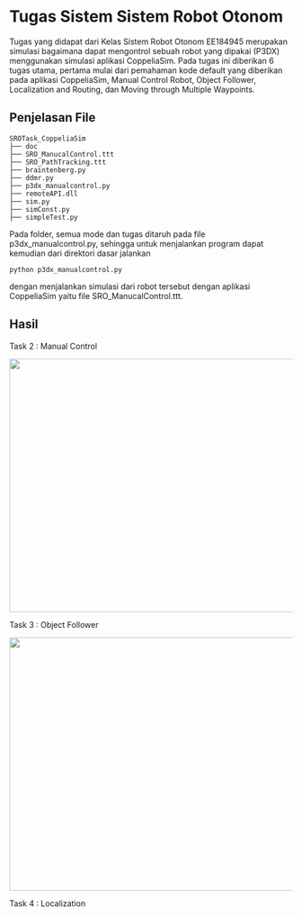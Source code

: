 # Tugas Sistem Sistem Robot Otonom

Tugas yang didapat dari Kelas Sistem Robot Otonom EE184945 merupakan simulasi bagaimana dapat mengontrol sebuah robot yang dipakai (P3DX) menggunakan simulasi aplikasi CoppeliaSim. Pada tugas ini diberikan 
6 tugas utama, pertama mulai dari pemahaman kode default yang diberikan pada aplikasi CoppeliaSim, Manual Control Robot, Object Follower, Localization and Routing, dan Moving through Multiple Waypoints.

## Penjelasan File
```
SROTask_CoppeliaSim
├── doc
├── SRO_ManucalControl.ttt
├── SRO_PathTracking.ttt
├── braintenberg.py
├── ddmr.py
├── p3dx_manualcontrol.py
├── remoteAPI.dll
├── sim.py
├── simConst.py
├── simpleTest.py
```

Pada folder, semua mode dan tugas ditaruh pada file p3dx_manualcontrol.py, sehingga untuk menjalankan program dapat kemudian dari direktori dasar jalankan
```
python p3dx_manualcontrol.py
```

dengan menjalankan simulasi dari robot tersebut dengan aplikasi CoppeliaSim yaitu file SRO_ManucalControl.ttt.


## Hasil
Task 2 : Manual Control
<p align="center">
  <img width="900" height="450" src="doc/srogif_task2.gif">
</p>

Task 3 : Object Follower
<p align="center">
  <img width="900" height="450" src="doc/sro_task3.gif">
</p>

Task 4 : Localization

